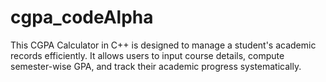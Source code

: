 # cgpa_codeAlpha
This CGPA Calculator in C++ is designed to manage a student's academic records efficiently. It allows users to input course details, compute semester-wise GPA, and track their academic progress systematically.
